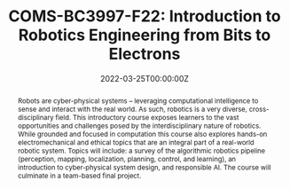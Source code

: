 ---
type: "courses"
title: "COMS-BC3997-F22: Introduction to Robotics Engineering from Bits to Electrons"
position: "Instructor of Record"
semesters: "Fall 2022"
dayTime: "MW 6:10-7:25pm"
room: "DIA LL103"
credits: "3 Credits"
# Code used for list order
semesterCode: "22.3"
date: "2022-03-25T00:00:00Z"
subtype: "semester" # semester, MOOC, workshop, other

# Course Overiew Abstract.
abstract: "Robots are cyber-physical systems – leveraging computational intelligence to sense and interact with the real world. As such, robotics is a very diverse, cross-disciplinary field. This introductory course exposes learners to the vast opportunities and challenges posed by the interdisciplinary nature of robotics. While grounded and focused in computation this course also explores hands-on electromechanical and ethical topics that are an integral part of a real-world robotic system. Topics will include: a survey of the algorithmic robotics pipeline (perception, mapping, localization, planning, control, and learning), an introduction to cyber-physical system design, and responsible AI. The course will culminate in a team-based final project."

# Summary. An optional shortened abstract.
summary: "Robots are cyber-physical systems – leveraging computational intelligence to sense and interact with the real world. As such, robotics is a very diverse, cross-disciplinary field. This introductory course exposes learners to the vast opportunities and challenges posed by the interdisciplinary nature of robotics. While grounded and focused in computation this course also explores hands-on electromechanical and ethical topics that are an integral part of a real-world robotic system. Topics will include: a survey of the algorithmic robotics pipeline (perception, mapping, localization, planning, control, and learning), an introduction to cyber-physical system design, and responsible AI. The course will culminate in a team-based final project."

# learning outcomes for the course
learningOutcomes:
- Understand the language of robotics
- Compare and contrast different robotics algorithms and understand their tradeoffs
- Make use of the unix command line and version control software
- Collaborate with a team to develop an open-ended final project
- Present the results of an open-ended team based project

# grading breakdown
# grading: 
# - 40% Four Short Projects (10% each)
# - 30% Final Project Writeup, Presentation, and Other Milestones
# - 25% Exam
# - 5% Attendance, Collaboration, and Participation

prerequisites:
- COMS W3134 (or equivalent)
- Calculus II or III (or equivalent)

enrollmentNote: Enrollment Capped at 25 Students (Instructor Managed Waiting List See Note Below)

waitingList: This class is capped at 25 students. This semester, I am handling the waitlist as an instructor-controlled waiting list. Students will be admitted based on a combination of seniority, interests in the class, and contributions to a diverse set of viewpoints and experiences in the class. Half of the available slots will be reserved for Barnard students (assuming sufficient demand). To be considered for the class, please join the waiting list **AND** fill out the form at [https://bit.ly/3997-F22-WL](https://bit.ly/3997-F22-WL), which asks a few questions about your background and your interests in the class. Initial placements into the class will be made by the end of May based on signups and submissions received during early registration in April.

officeHours: My open office hours will be typically held on Tuesdays from 1:30-3:30 PM for the Fall 2022 semester, but/and I am always available to meet outside of the standard time frame (ideally still on Tuesdays) by appointment. I will try to respond to requests emailed to [bplancher+coms3997@barnard.edu](mailto:bplancher+coms3997@barnard.edu) within 24 hours during the weekdays and within 48 hours over the weekend. The most up-to-date schedule of office hours can be found [here](/office_hours).

# Roles in the course
roles: []

# Awards
awards: []

tags:
- Robotics
- Hands-on 
- Embedded Systems
- Perception
- Mapping & Localization
- Planning
- Control
- Machine Learning

featured: true
outreach: false
projects: []

links:
# - name: Syllabus
#   url: 'files/CS182_F18_Syllabus.pdf'

# Featured image -- named `featured.jpg/png` in this folder. 
image:
  caption: ''
  focal_point: ''
  preview_only: false

---